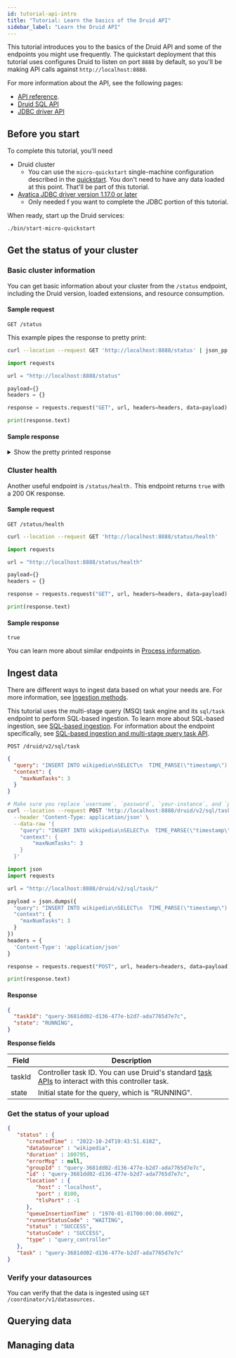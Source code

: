 ```yaml
---
id: tutorial-api-intro
title: "Tutorial: Learn the basics of the Druid API"
sidebar_label: "Learn the Druid API"
---
```


<!--
  ~ Licensed to the Apache Software Foundation (ASF) under one
  ~ or more contributor license agreements.  See the NOTICE file
  ~ distributed with this work for additional information
  ~ regarding copyright ownership.  The ASF licenses this file
  ~ to you under the Apache License, Version 2.0 (the
  ~ "License"); you may not use this file except in compliance
  ~ with the License.  You may obtain a copy of the License at
  ~
  ~   http://www.apache.org/licenses/LICENSE-2.0
  ~
  ~ Unless required by applicable law or agreed to in writing,
  ~ software distributed under the License is distributed on an
  ~ "AS IS" BASIS, WITHOUT WARRANTIES OR CONDITIONS OF ANY
  ~ KIND, either express or implied.  See the License for the
  ~ specific language governing permissions and limitations
  ~ under the License.
  -->

This tutorial introduces you to the basics of the Druid API and some of the endpoints you might use frequently. The quickstart deployment that this tutorial uses configures Druid to listen on port `8888` by default, so you'll be making API calls against `http://localhost:8888`. 

For more information about the API, see the following pages:

- [API reference](./../operations/api-reference.md).
-  [Druid SQL API](./../querying/sql-api.md)
-  [JDBC driver API](./../querying/sql-jdbc.md)

## Before you start

To complete this tutorial, you'll need 

- Druid cluster
  - You can use the `micro-quickstart` single-machine configuration described in the [quickstart](index.md). You don't need to have any data loaded at this point. That'll be part of this tutorial. 
- [Avatica JDBC driver version 1.17.0 or later](https://calcite.apache.org/avatica/downloads/)  
  - Only needed f you want to complete the JDBC portion of this tutorial.

When ready, start up the Druid services:

```bash
./bin/start-micro-quickstart
```

## Get the status of your cluster

### Basic cluster information 

You can get basic information about your cluster from the `/status` endpoint, including the Druid version, loaded extensions, and resource consumption.

#### Sample request

<!--DOCUSAURUS_CODE_TABS-->

<!--HTTP-->

```
GET /status
```

<!-- curl -->

This example pipes the response to pretty print:

```bash
curl --location --request GET 'http://localhost:8888/status' | json_pp
```

<!--Python-->

```python
import requests

url = "http://localhost:8888/status"

payload={}
headers = {}

response = requests.request("GET", url, headers=headers, data=payload)

print(response.text)
```

<!--END_DOCUSAURUS_CODE_TABS-->

#### Sample response

<details><summary>Show the pretty printed response</summary>

```json
{
   "memory" : {
      "directMemory" : 134217728,
      "freeMemory" : 30675512,
      "maxMemory" : 134217728,
      "totalMemory" : 134217728,
      "usedMemory" : 103542216
   },
   "modules" : [
      {
         "artifact" : "druid-gcp-common",
         "name" : "org.apache.druid.common.gcp.GcpModule",
         "version" : "24.0.0"
      },
      {
         "artifact" : "druid-aws-common",
         "name" : "org.apache.druid.common.aws.AWSModule",
         "version" : "24.0.0"
      },
      {
         "artifact" : "druid-hdfs-storage",
         "name" : "org.apache.druid.storage.hdfs.HdfsStorageDruidModule",
         "version" : "24.0.0"
      },
      {
         "artifact" : "druid-kafka-indexing-service",
         "name" : "org.apache.druid.indexing.kafka.KafkaIndexTaskModule",
         "version" : "24.0.0"
      },
      {
         "artifact" : "druid-datasketches",
         "name" : "org.apache.druid.query.aggregation.datasketches.theta.SketchModule",
         "version" : "24.0.0"
      },
      {
         "artifact" : "druid-datasketches",
         "name" : "org.apache.druid.query.aggregation.datasketches.theta.oldapi.OldApiSketchModule",
         "version" : "24.0.0"
      },
      {
         "artifact" : "druid-datasketches",
         "name" : "org.apache.druid.query.aggregation.datasketches.quantiles.DoublesSketchModule",
         "version" : "24.0.0"
      },
      {
         "artifact" : "druid-datasketches",
         "name" : "org.apache.druid.query.aggregation.datasketches.tuple.ArrayOfDoublesSketchModule",
         "version" : "24.0.0"
      },
      {
         "artifact" : "druid-datasketches",
         "name" : "org.apache.druid.query.aggregation.datasketches.hll.HllSketchModule",
         "version" : "24.0.0"
      },
      {
         "artifact" : "druid-multi-stage-query",
         "name" : "org.apache.druid.msq.guice.MSQExternalDataSourceModule",
         "version" : "24.0.0"
      },
      {
         "artifact" : "druid-multi-stage-query",
         "name" : "org.apache.druid.msq.guice.MSQIndexingModule",
         "version" : "24.0.0"
      },
      {
         "artifact" : "druid-multi-stage-query",
         "name" : "org.apache.druid.msq.guice.MSQDurableStorageModule",
         "version" : "24.0.0"
      },
      {
         "artifact" : "druid-multi-stage-query",
         "name" : "org.apache.druid.msq.guice.MSQServiceClientModule",
         "version" : "24.0.0"
      },
      {
         "artifact" : "druid-multi-stage-query",
         "name" : "org.apache.druid.msq.guice.MSQSqlModule",
         "version" : "24.0.0"
      },
      {
         "artifact" : "druid-multi-stage-query",
         "name" : "org.apache.druid.msq.guice.SqlTaskModule",
         "version" : "24.0.0"
      }
   ],
   "version" : "24.0.0"
}
```

</details>

### Cluster health

Another useful endpoint is `/status/health.` This endpoint returns `true` with a 200 OK response. 

#### Sample request

<!--DOCUSAURUS_CODE_TABS-->

<!--HTTP-->

```
GET /status/health
```

<!-- curl -->

```bash
curl --location --request GET 'http://localhost:8888/status/health'
```

<!--Python-->

```python
import requests

url = "http://localhost:8888/status/health"

payload={}
headers = {}

response = requests.request("GET", url, headers=headers, data=payload)

print(response.text)
```

<!--END_DOCUSAURUS_CODE_TABS-->

#### Sample response

```
true
```

You can learn more about similar endpoints in [Process information](./../operations/api-reference.md#process-information).

## Ingest data

There are different ways to ingest data based on what your needs are. For more information, see [Ingestion methods](../ingestion/index.md).

This tutorial uses the multi-stage query (MSQ) task engine and its `sql/task` endpoint to perform SQL-based ingestion. To learn more about SQL-based ingestion, see [SQL-based ingestion](./../multi-stage-query/index.md). For information about the endpoint specifically, see [SQL-based ingestion and multi-stage query task API](./../multi-stage-query/api.md).

<!--DOCUSAURUS_CODE_TABS-->

<!--HTTP-->

```
POST /druid/v2/sql/task
```

```json
{
  "query": "INSERT INTO wikipedia\nSELECT\n  TIME_PARSE(\"timestamp\") AS __time,\n  *\nFROM TABLE(\n  EXTERN(\n    '{\"type\": \"http\", \"uris\": [\"https://druid.apache.org/data/wikipedia.json.gz\"]}',\n    '{\"type\": \"json\"}',\n    '[{\"name\": \"added\", \"type\": \"long\"}, {\"name\": \"channel\", \"type\": \"string\"}, {\"name\": \"cityName\", \"type\": \"string\"}, {\"name\": \"comment\", \"type\": \"string\"}, {\"name\": \"commentLength\", \"type\": \"long\"}, {\"name\": \"countryIsoCode\", \"type\": \"string\"}, {\"name\": \"countryName\", \"type\": \"string\"}, {\"name\": \"deleted\", \"type\": \"long\"}, {\"name\": \"delta\", \"type\": \"long\"}, {\"name\": \"deltaBucket\", \"type\": \"string\"}, {\"name\": \"diffUrl\", \"type\": \"string\"}, {\"name\": \"flags\", \"type\": \"string\"}, {\"name\": \"isAnonymous\", \"type\": \"string\"}, {\"name\": \"isMinor\", \"type\": \"string\"}, {\"name\": \"isNew\", \"type\": \"string\"}, {\"name\": \"isRobot\", \"type\": \"string\"}, {\"name\": \"isUnpatrolled\", \"type\": \"string\"}, {\"name\": \"metroCode\", \"type\": \"string\"}, {\"name\": \"namespace\", \"type\": \"string\"}, {\"name\": \"page\", \"type\": \"string\"}, {\"name\": \"regionIsoCode\", \"type\": \"string\"}, {\"name\": \"regionName\", \"type\": \"string\"}, {\"name\": \"timestamp\", \"type\": \"string\"}, {\"name\": \"user\", \"type\": \"string\"}]'\n  )\n)\nPARTITIONED BY DAY",
  "context": {
    "maxNumTasks": 3
  }
}
```

<!--curl-->

```bash
# Make sure you replace `username`, `password`, `your-instance`, and `port` with the values for your deployment.
curl --location --request POST 'http://localhost:8888/druid/v2/sql/task/' \
  --header 'Content-Type: application/json' \
  --data-raw '{
    "query": "INSERT INTO wikipedia\nSELECT\n  TIME_PARSE(\"timestamp\") AS __time,\n  *\nFROM TABLE(\n  EXTERN(\n    '\''{\"type\": \"http\", \"uris\": [\"https://druid.apache.org/data/wikipedia.json.gz\"]}'\'',\n    '\''{\"type\": \"json\"}'\'',\n    '\''[{\"name\": \"added\", \"type\": \"long\"}, {\"name\": \"channel\", \"type\": \"string\"}, {\"name\": \"cityName\", \"type\": \"string\"}, {\"name\": \"comment\", \"type\": \"string\"}, {\"name\": \"commentLength\", \"type\": \"long\"}, {\"name\": \"countryIsoCode\", \"type\": \"string\"}, {\"name\": \"countryName\", \"type\": \"string\"}, {\"name\": \"deleted\", \"type\": \"long\"}, {\"name\": \"delta\", \"type\": \"long\"}, {\"name\": \"deltaBucket\", \"type\": \"string\"}, {\"name\": \"diffUrl\", \"type\": \"string\"}, {\"name\": \"flags\", \"type\": \"string\"}, {\"name\": \"isAnonymous\", \"type\": \"string\"}, {\"name\": \"isMinor\", \"type\": \"string\"}, {\"name\": \"isNew\", \"type\": \"string\"}, {\"name\": \"isRobot\", \"type\": \"string\"}, {\"name\": \"isUnpatrolled\", \"type\": \"string\"}, {\"name\": \"metroCode\", \"type\": \"string\"}, {\"name\": \"namespace\", \"type\": \"string\"}, {\"name\": \"page\", \"type\": \"string\"}, {\"name\": \"regionIsoCode\", \"type\": \"string\"}, {\"name\": \"regionName\", \"type\": \"string\"}, {\"name\": \"timestamp\", \"type\": \"string\"}, {\"name\": \"user\", \"type\": \"string\"}]'\''\n  )\n)\nPARTITIONED BY DAY",
    "context": {
        "maxNumTasks": 3
    }
  }'
```

<!--Python-->

```python
import json
import requests

url = "http://localhost:8888/druid/v2/sql/task/"

payload = json.dumps({
  "query": "INSERT INTO wikipedia\nSELECT\n  TIME_PARSE(\"timestamp\") AS __time,\n  *\nFROM TABLE(\n  EXTERN(\n    '{\"type\": \"http\", \"uris\": [\"https://druid.apache.org/data/wikipedia.json.gz\"]}',\n    '{\"type\": \"json\"}',\n    '[{\"name\": \"added\", \"type\": \"long\"}, {\"name\": \"channel\", \"type\": \"string\"}, {\"name\": \"cityName\", \"type\": \"string\"}, {\"name\": \"comment\", \"type\": \"string\"}, {\"name\": \"commentLength\", \"type\": \"long\"}, {\"name\": \"countryIsoCode\", \"type\": \"string\"}, {\"name\": \"countryName\", \"type\": \"string\"}, {\"name\": \"deleted\", \"type\": \"long\"}, {\"name\": \"delta\", \"type\": \"long\"}, {\"name\": \"deltaBucket\", \"type\": \"string\"}, {\"name\": \"diffUrl\", \"type\": \"string\"}, {\"name\": \"flags\", \"type\": \"string\"}, {\"name\": \"isAnonymous\", \"type\": \"string\"}, {\"name\": \"isMinor\", \"type\": \"string\"}, {\"name\": \"isNew\", \"type\": \"string\"}, {\"name\": \"isRobot\", \"type\": \"string\"}, {\"name\": \"isUnpatrolled\", \"type\": \"string\"}, {\"name\": \"metroCode\", \"type\": \"string\"}, {\"name\": \"namespace\", \"type\": \"string\"}, {\"name\": \"page\", \"type\": \"string\"}, {\"name\": \"regionIsoCode\", \"type\": \"string\"}, {\"name\": \"regionName\", \"type\": \"string\"}, {\"name\": \"timestamp\", \"type\": \"string\"}, {\"name\": \"user\", \"type\": \"string\"}]'\n  )\n)\nPARTITIONED BY DAY",
  "context": {
    "maxNumTasks": 3
  }
})
headers = {
  'Content-Type': 'application/json'
}

response = requests.request("POST", url, headers=headers, data=payload)

print(response.text)

```

<!--END_DOCUSAURUS_CODE_TABS-->


#### Response

```json
{
  "taskId": "query-3681dd02-d136-477e-b2d7-ada7765d7e7c",
  "state": "RUNNING",
}
```

**Response fields**

|Field|Description|
|-----|-----------|
| taskId | Controller task ID. You can use Druid's standard [task APIs](../operations/api-reference.md#overlord) to interact with this controller task.|
| state | Initial state for the query, which is "RUNNING".|

### Get the status of your upload

```json
{
   "status" : {
      "createdTime" : "2022-10-24T19:43:51.610Z",
      "dataSource" : "wikipedia",
      "duration" : 100795,
      "errorMsg" : null,
      "groupId" : "query-3681dd02-d136-477e-b2d7-ada7765d7e7c",
      "id" : "query-3681dd02-d136-477e-b2d7-ada7765d7e7c",
      "location" : {
         "host" : "localhost",
         "port" : 8100,
         "tlsPort" : -1
      },
      "queueInsertionTime" : "1970-01-01T00:00:00.000Z",
      "runnerStatusCode" : "WAITING",
      "status" : "SUCCESS",
      "statusCode" : "SUCCESS",
      "type" : "query_controller"
   },
   "task" : "query-3681dd02-d136-477e-b2d7-ada7765d7e7c"
}
```

### Verify your datasources

You can verify that the data is ingested using `GET /coordinator/v1/datasources.` 

## Querying data



## Managing data